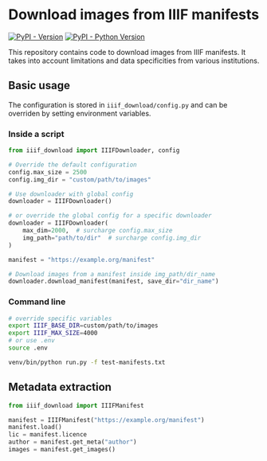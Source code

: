 # Download images from IIIF manifests

[![PyPI - Version](https://img.shields.io/pypi/v/iiif-download.svg)](https://pypi.org/project/iiif-download)
[![PyPI - Python Version](https://img.shields.io/pypi/pyversions/iiif-download.svg)](https://pypi.org/project/iiif-download)

This repository contains code to download images from IIIF manifests.
It takes into account limitations and data specificities from various institutions.

## Basic usage

The configuration is stored in `iiif_download/config.py` and can be overriden by setting environment variables.

### Inside a script

```python
from iiif_download import IIIFDownloader, config 

# Override the default configuration
config.max_size = 2500
config.img_dir = "custom/path/to/images"

# Use downloader with global config
downloader = IIIFDownloader()

# or override the global config for a specific downloader
downloader = IIIFDownloader(
    max_dim=2000,  # surcharge config.max_size
    img_path="path/to/dir"  # surcharge config.img_dir
)

manifest = "https://example.org/manifest"

# Download images from a manifest inside img_path/dir_name
downloader.download_manifest(manifest, save_dir="dir_name")
```

### Command line

```bash
# override specific variables
export IIIF_BASE_DIR=custom/path/to/images
export IIIF_MAX_SIZE=4000
# or use .env 
source .env

venv/bin/python run.py -f test-manifests.txt
```

## Metadata extraction

```python
from iiif_download import IIIFManifest

manifest = IIIFManifest("https://example.org/manifest")
manifest.load()
lic = manifest.licence
author = manifest.get_meta("author")
images = manifest.get_images()
```